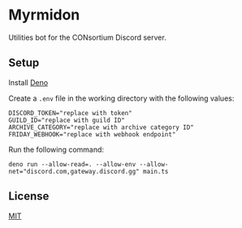 # Myrmidon

Utilities bot for the CONsortium Discord server.

## Setup

Install [Deno](https://deno.land)

Create a `.env` file in the working directory with the following values:

    DISCORD_TOKEN="replace with token"
    GUILD_ID="replace with guild ID"
    ARCHIVE_CATEGORY="replace with archive category ID"
    FRIDAY_WEBHOOK="replace with webhook endpoint"

Run the following command:

    deno run --allow-read=. --allow-env --allow-net="discord.com,gateway.discord.gg" main.ts

## License

[MIT](license.txt)
